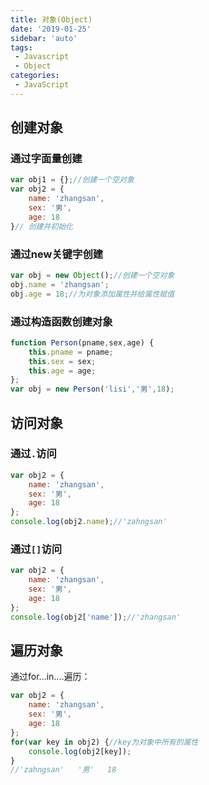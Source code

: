 ```yaml
---
title: 对象(Object)
date: '2019-01-25'
sidebar: 'auto'
tags:
 - Javascript
 - Object
categories:
 - JavaScript
---
```


##  创建对象

###  通过字面量创建

```javascript
var obj1 = {};//创建一个空对象
var obj2 = {
    name: 'zhangsan',
    sex: '男',
    age: 18
}// 创建并初始化
```

###  通过new关键字创建

```javascript
var obj = new Object();//创建一个空对象
obj.name = 'zhangsan';
obj.age = 18;//为对象添加属性并给属性赋值
```

###  通过构造函数创建对象

```javascript
function Person(pname,sex,age) {
    this.pname = pname;
    this.sex = sex;
    this.age = age;
};
var obj = new Person('lisi','男',18);
```

##  访问对象

###  通过`.`访问

```javascript
var obj2 = {
    name: 'zhangsan',
    sex: '男',
    age: 18
};
console.log(obj2.name);//'zahngsan'
```

###  通过`[]`访问

```javascript
var obj2 = {
    name: 'zhangsan',
    sex: '男',
    age: 18
};
console.log(obj2['name']);//'zhangsan'
```

##  遍历对象

通过for...in....遍历：

```javascript
var obj2 = {
    name: 'zhangsan',
    sex: '男',
    age: 18
};
for(var key in obj2) {//key为对象中所有的属性
    console.log(obj2[key]);
}
//'zahngsan'   '男'   18
```

